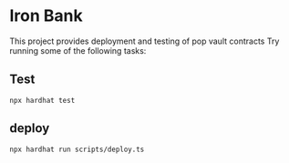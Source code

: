 # Iron Bank

This project provides deployment and testing of pop vault contracts
Try running some of the following tasks:

## Test
```shell
npx hardhat test
```

## deploy
```shell
npx hardhat run scripts/deploy.ts
```
